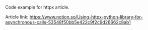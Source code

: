 Code example for httpx article.

Article link: https://www.notion.so/Using-httpx-python-library-for-asynchronous-calls-53548f50bb5e422c9f2c9d26662c8ab1
